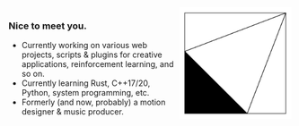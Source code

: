 <img align="right" width="200" src="logo_800.svg" />

### Nice to meet you.

- Currently working on various web projects, scripts & plugins for creative applications, reinforcement learning, and so on. 
- Currently learning Rust, C++17/20, Python, system programming, etc.
- Formerly (and now, probably) a motion designer & music producer.
